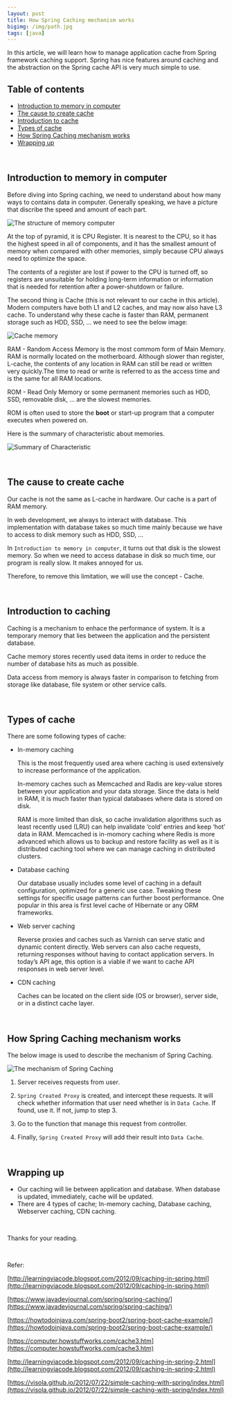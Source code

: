 ```yaml
---
layout: post
title: How Spring Caching mechanism works
bigimg: /img/path.jpg
tags: [java]
---
```


In this article, we will learn how to manage application cache from Spring framework caching support. Spring has nice features around caching and the abstraction on the Spring cache API is very much simple to use.

## Table of contents
- [Introduction to memory in computer](#introduction-to-memory-in-computer)
- [The cause to create cache](#the-cause-to-create-cache)
- [Introduction to cache](#introduction-to-cache)
- [Types of cache](#types-of-cache)
- [How Spring Caching mechanism works](#how-spring-caching-mechanism-works)
- [Wrapping up](#wrapping-up)


<br>

## Introduction to memory in computer
Before diving into Spring caching, we need to understand about how many ways to contains data in computer. Generally speaking, we have a picture that discribe the speed and amount of each part.

![The structure of memory computer](../img/Java-common/spring-caching/computer-memory-structure.gif)

At the top of pyramid, it is CPU Register. It is nearest to the CPU, so it has the highest speed in all of components, and it has the smallest amount of memory when compared with other memories, simply because CPU always need to optimize the space.

The contents of a register are lost if power to the CPU is turned off, so registers are unsuitable for holding long-term information or information that is needed for retention after a power-shutdown or failure. 

The second thing is Cache (this is not relevant to our cache in this article). Modern computers have both L1 and L2 caches, and may now also have L3 cache. To understand why these cache is faster than RAM, permanent storage such as HDD, SSD, ... we need to see the below image:

![Cache memory](../img/Java-common/spring-caching/cache-memory.jpg)

RAM - Random Access Memory is the most commom form of Main Memory. RAM is normally located on the motherboard. Although slower than register, L-cache, the contents of any location in RAM can still be read or written very quickly.The time to read or write is referred to as the access time and is the same for all RAM locations. 

ROM - Read Only Memory or some permanent memories such as HDD, SSD, removable disk, ... are the slowest memories. 

ROM is often used to store the **boot** or start-up program that a computer executes when powered on.

Here is the summary of characteristic about memories.

![Summary of Characteristic](../img/Java-common/spring-caching/summary-of-characteristic.png)

<br>

## The cause to create cache
Our cache is not the same as L-cache in hardware. Our cache is a part of RAM memory.

In web development, we always to interact with database. This implementation with database takes so much time mainly because we have to access to disk memory such as HDD, SSD, ... 

In ```Introduction to memory in computer```, it turns out that disk is the slowest memory. So when we need to access database in disk so much time, our program is really slow. It makes annoyed for us.

Therefore, to remove this limitation, we will use the concept - Cache. 

<br>

## Introduction to caching
Caching is a mechanism to enhace the performance of system. It is a temporary memory that lies between the application and the persistent database. 

Cache memory stores recently used data items in order to reduce the number of database hits as much as possible.

Data access from memory is always faster in comparison to fetching from storage like database, file system or other service calls.

<br>

## Types of cache
There are some following types of cache:
- In-memory caching

     This is the most frequently used area where caching is used extensively to increase performance of the application.
     
    In-memory caches such as Memcached and Radis are key-value stores between your application and your data storage. Since the data is held in RAM, it is much faster than typical databases where data is stored on disk.

    RAM is more limited than disk, so cache invalidation algorithms such as least recently used (LRU) can help invalidate ‘cold’ entries and keep ‘hot’ data in RAM. Memcached is in-momory caching where Redis is more advanced which allows us to backup and restore facility as well as it is distributed caching tool where we can manage caching in distributed clusters.

- Database caching

    Our database usually includes some level of caching in a default configuration, optimized for a generic use case. Tweaking these settings for specific usage patterns can further boost performance. One popular in this area is first level cache of Hibernate or any ORM frameworks.

- Web server caching

    Reverse proxies and caches such as Varnish can serve static and dynamic content directly. Web servers can also cache requests, returning responses without having to contact application servers. In today’s API age, this option is a viable if we want to cache API responses in web server level.

- CDN caching

    Caches can be located on the client side (OS or browser), server side, or in a distinct cache layer.

<br>

## How Spring Caching mechanism works
The below image is used to describe the mechanism of Spring Caching.

![The mechanism of Spring Caching](../img/Java-common/spring-caching/spring-caching-mechanism.JPG)

1. Server receives requests from user.

2. ```Spring Created Proxy``` is created, and intercept these requests. It will check whether information that user need whether is in ```Data Cache```. If found, use it. If not, jump to step 3. 


3. Go to the function that manage this request from controller.

4. Finally, ```Spring Created Proxy``` will add their result into ```Data Cache```.

<br>

## Wrapping up
- Our caching will lie between application and database. When database is updated, immediately, cache will be updated. 
- There are 4 types of cache; In-memory caching, Database caching, Webserver caching, CDN caching.

<br>

Thanks for your reading.

<br>

Refer:

[http://learningviacode.blogspot.com/2012/09/caching-in-spring.html](http://learningviacode.blogspot.com/2012/09/caching-in-spring.html)

[https://www.javadevjournal.com/spring/spring-caching/](https://www.javadevjournal.com/spring/spring-caching/)

[https://howtodoinjava.com/spring-boot2/spring-boot-cache-example/](https://howtodoinjava.com/spring-boot2/spring-boot-cache-example/)

[https://computer.howstuffworks.com/cache3.htm](https://computer.howstuffworks.com/cache3.htm)

[http://learningviacode.blogspot.com/2012/09/caching-in-spring-2.html](http://learningviacode.blogspot.com/2012/09/caching-in-spring-2.html)

[https://visola.github.io/2012/07/22/simple-caching-with-spring/index.html](https://visola.github.io/2012/07/22/simple-caching-with-spring/index.html)